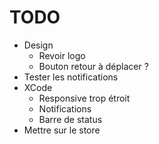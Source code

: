 # TODO

- Design
    - Revoir logo
    - Bouton retour à déplacer ?
- Tester les notifications
- XCode
    - Responsive trop étroit
    - Notifications
    - Barre de status
- Mettre sur le store
